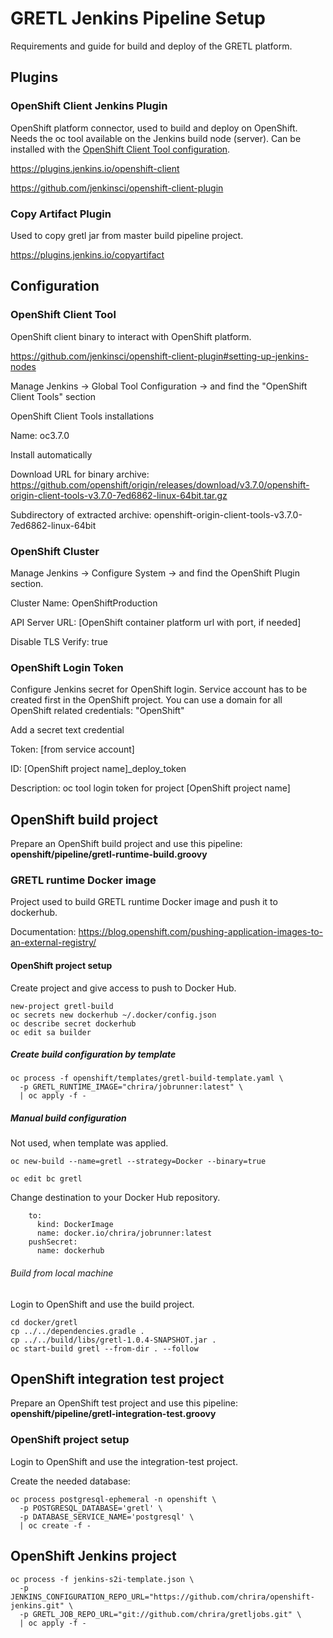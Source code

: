 GRETL Jenkins Pipeline Setup
============================
Requirements and guide for build and deploy of the GRETL platform.

Plugins
-------

### OpenShift Client Jenkins Plugin
OpenShift platform connector, used to build and deploy on OpenShift.
Needs the oc tool available on the Jenkins build node (server). Can be installed with the [OpenShift Client Tool configuration](#openShift-client-tool).

https://plugins.jenkins.io/openshift-client

https://github.com/jenkinsci/openshift-client-plugin

### Copy Artifact Plugin
Used to copy gretl jar from master build pipeline project.

https://plugins.jenkins.io/copyartifact


Configuration
-------------

### OpenShift Client Tool
OpenShift client binary to interact with OpenShift platform.

https://github.com/jenkinsci/openshift-client-plugin#setting-up-jenkins-nodes

Manage Jenkins -> Global Tool Configuration -> and find the "OpenShift Client Tools" section

OpenShift Client Tools installations

Name: oc3.7.0

Install automatically

Download URL for binary archive: https://github.com/openshift/origin/releases/download/v3.7.0/openshift-origin-client-tools-v3.7.0-7ed6862-linux-64bit.tar.gz

Subdirectory of extracted archive: openshift-origin-client-tools-v3.7.0-7ed6862-linux-64bit

### OpenShift Cluster

Manage Jenkins -> Configure System -> and find the OpenShift Plugin section.

Cluster Name: OpenShiftProduction

API Server URL: [OpenShift container platform url with port, if needed] 

Disable TLS Verify: true

### OpenShift Login Token
Configure Jenkins secret for OpenShift login.
Service account has to be created first in the OpenShift project.
You can use a domain for all OpenShift related credentials: "OpenShift"

Add a secret text credential

Token: [from service account]

ID: [OpenShift project name]_deploy_token

Description: oc tool login token for project [OpenShift project name]

OpenShift build project
-----------------------
Prepare an OpenShift build project and use this pipeline: **openshift/pipeline/gretl-runtime-build.groovy**

### GRETL runtime Docker image
Project used to build GRETL runtime Docker image and push it to dockerhub.

Documentation: https://blog.openshift.com/pushing-application-images-to-an-external-registry/

#### OpenShift project setup
Create project and give access to push to Docker Hub.

```
new-project gretl-build
oc secrets new dockerhub ~/.docker/config.json
oc describe secret dockerhub
oc edit sa builder
```

##### Create build configuration by template
```
oc process -f openshift/templates/gretl-build-template.yaml \
  -p GRETL_RUNTIME_IMAGE="chrira/jobrunner:latest" \
  | oc apply -f -
```

##### Manual build configuration
Not used, when template was applied.
```
oc new-build --name=gretl --strategy=Docker --binary=true
```
```
oc edit bc gretl
```
Change destination to your Docker Hub repository.
```
    to:
      kind: DockerImage   
      name: docker.io/chrira/jobrunner:latest
    pushSecret:
      name: dockerhub
```

###### Build from local machine
Login to OpenShift and use the build project.

```
cd docker/gretl
cp ../../dependencies.gradle .
cp ../../build/libs/gretl-1.0.4-SNAPSHOT.jar .
oc start-build gretl --from-dir . --follow

```


OpenShift integration test project
----------------------------------
Prepare an OpenShift test project and use this pipeline: **openshift/pipeline/gretl-integration-test.groovy**

### OpenShift project setup
Login to OpenShift and use the integration-test project.

Create the needed database:
```
oc process postgresql-ephemeral -n openshift \
  -p POSTGRESQL_DATABASE='gretl' \
  -p DATABASE_SERVICE_NAME='postgresql' \
  | oc create -f -
```

OpenShift Jenkins project
-------------------------

```
oc process -f jenkins-s2i-template.json \
  -p JENKINS_CONFIGURATION_REPO_URL="https://github.com/chrira/openshift-jenkins.git" \
  -p GRETL_JOB_REPO_URL="git://github.com/chrira/gretljobs.git" \
  | oc apply -f -
```
